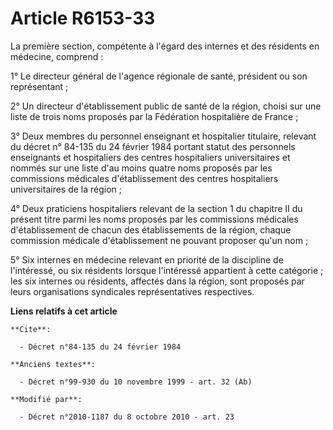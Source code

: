 # Article R6153-33

La première section, compétente à l'égard des internes et des résidents en médecine, comprend : 

1° Le directeur général de l'agence régionale de santé, président ou son représentant ; 

2° Un directeur d'établissement public de santé de la région, choisi sur une liste de trois noms proposés par la Fédération
hospitalière de France ; 

3° Deux membres du personnel enseignant et hospitalier titulaire, relevant du décret n° 84-135 du 24 février 1984 portant
statut des personnels enseignants et hospitaliers des centres hospitaliers universitaires et nommés sur une liste d'au moins
quatre noms proposés par les commissions médicales d'établissement des centres hospitaliers universitaires de la région ; 

4° Deux praticiens hospitaliers relevant de la section 1 du chapitre II du présent titre parmi les noms proposés par les
commissions médicales d'établissement de chacun des établissements de la région, chaque commission médicale d'établissement
ne pouvant proposer qu'un nom ; 

5° Six internes en médecine relevant en priorité de la discipline de l'intéressé, ou six résidents lorsque l'intéressé
appartient à cette catégorie ; les six internes ou résidents, affectés dans la région, sont proposés par leurs organisations
syndicales représentatives respectives.

**Liens relatifs à cet article**

	**Cite**:

	  - Décret n°84-135 du 24 février 1984

	**Anciens textes**:

	  - Décret n°99-930 du 10 novembre 1999 - art. 32 (Ab)

	**Modifié par**:

	  - Décret n°2010-1187 du 8 octobre 2010 - art. 23
